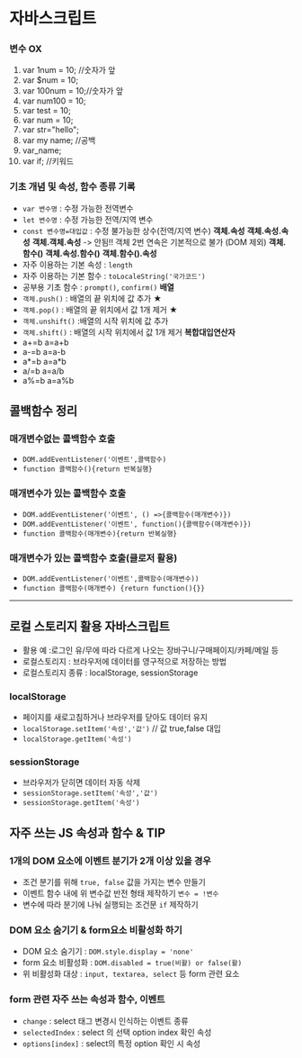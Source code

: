 # 자바스크립트
### 변수 OX
1. var 1num = 10; //숫자가 앞
2. var $num = 10;
3. var 100num = 10;//숫자가 앞
4. var num100 = 10;
5. var test = 10;
6. var num = 10;
7. var str="hello";
8. var my name; //공백
9. var_name;
10. var if; //키워드
### 기초 개념 및 속성, 함수 종류 기록
* `var 변수명` : 수정 가능한 전역변수
* `let 변수명` : 수정 가능한 전역/지역 변수
* `const 변수명=대입값` : 수정 불가능한 상수(전역/지역 변수)
**객체.속성**
**객체.속성.속성**
**객체.객체.속성** -> 안됨!! 객체 2번 연속은 기본적으로 불가 (DOM 제외)
**객체.함수()**
**객체.속성.함수()**
**객체.함수().속성**
* 자주 이용하는 기본 속성 : `length`
* 자주 이용하는 기본 함수 : `toLocaleString('국가코드')`
* 공부용 기초 함수 : `prompt()`, `confirm()`
**배열**
* `객체.push()` : 배열의 끝 위치에 값 추가 ★
* `객체.pop()` : 배열의 끝 위치에서 값 1개 제거 ★
* `객체.unshift()` :배열의 시작 위치에 값 추가
* `객체.shift()` : 배열의 시작 위치에서 값 1개 제거
**복합대입연산자**
* a+=b  a=a+b
* a-=b  a=a-b
* a*=b  a=a*b
* a/=b  a=a/b
* a%=b  a=a%b
## 콜백함수 정리
### 매개변수없는 콜백함수 호출
* `DOM.addEventListener('이벤트',콜백함수)`
* `function 콜백함수(){return 반복실행}`
### 매개변수가 있는 콜백함수 호출
* `DOM.addEventListener('이벤트', () =>{콜백함수(매개변수)})`
* `DOM.addEventListener('이벤트', function(){콜백함수(매개변수)})`
* `function 콜백함수(매개변수){return 반복실행}`
### 매개변수가 있는 콜백함수 호출(클로저 활용)
* `DOM.addEventListener('이벤트',콜백함수(매개변수))`
* `function 콜백함수(매개변수) {return function(){}}`

---
## 로컬 스토리지 활용 자바스크립트
* 활용 예 :로그인 유/무에 따라 다르게 나오는 장바구니/구매페이지/카페/메일 등
* 로컬스토리지 : 브라우저에 데이터를 영구적으로 저장하는 방법
* 로컬스토리지 종류 : localStorage, sessionStorage
### localStorage 
* 페이지를 새로고침하거나 브라우저를 닫아도 데이터 유지
* `localStorage.setItem('속성','값')` // 값 true,false 대입
* `localStorage.getItem('속성')`
### sessionStorage
* 브라우저가 닫히면 데이터 자동 삭제
* `sessionStorage.setItem('속성','값')` 
* `sessionStorage.getItem('속성')`
## 자주 쓰는 JS 속성과 함수 & TIP
### 1개의 DOM 요소에 이벤트 분기가 2개 이상 있을 경우
* 조건 분기를 위해 `true, false` 값을 가지는 변수 만들기
* 이벤트 함수 내에 위 변수값 반전 형태 제작하기 `변수 = !변수`
* 변수에 따라 분기에 나눠 실행되는 조건문 `if` 제작하기
### DOM 요소 숨기기 & form요소 비활성화 하기
* DOM 요소 숨기기 : `DOM.style.display = 'none'`
* form 요소 비활성화 : `DOM.disabled = true(비활) or false(활)`
* 위 비활성화 대상 : `input, textarea, select` 등 form 관련 요소
### form 관련 자주 쓰는 속성과 함수, 이벤트
* `change` : select 태그 변경시 인식하는 이벤트 종류
* `selectedIndex` : select 의 선택 option index 확인 속성
* `options[index]` : select의 특정 option 확인 시 속성